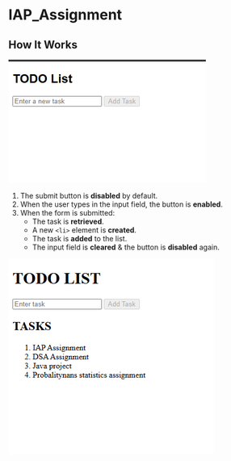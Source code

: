 # IAP_Assignment
## How It Works
![Task List](image.png)
1. The submit button is **disabled** by default.
2. When the user types in the input field, the button is **enabled**.
3. When the form is submitted:
    - The task is **retrieved**.
    - A new `<li>` element is **created**.
    - The task is **added** to the list.
    - The input field is **cleared** & the button is **disabled** again.

![Task List](Capture.3.PNG)

